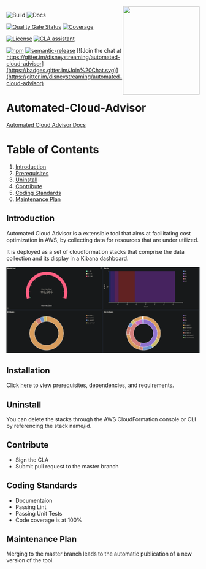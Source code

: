 <img src="https://github.com/disneystreaming/automated-cloud-advisor/raw/master/website/static/img/logo.png" width="200px" height="231px" align="right">

![Build](https://github.com/disneystreaming/automated-cloud-advisor/workflows/Build/badge.svg)
![Docs](https://github.com/disneystreaming/automated-cloud-advisor/workflows/Docs/badge.svg)

[![Quality Gate Status](https://sonarcloud.io/api/project_badges/measure?project=disneystreaming_automated-cloud-advisor&metric=alert_status)](https://sonarcloud.io/dashboard?id=disneystreaming_automated-cloud-advisor)
[![Coverage](https://sonarcloud.io/api/project_badges/measure?project=disneystreaming_automated-cloud-advisor&metric=coverage)](https://sonarcloud.io/dashboard?id=disneystreaming_automated-cloud-advisor)


[![License](https://img.shields.io/badge/License-Apache%202.0-blue.svg)](https://opensource.org/licenses/Apache-2.0)
[![CLA assistant](https://cla-assistant.io/readme/badge/disneystreaming/automated-cloud-advisor)](https://cla-assistant.io/disneystreaming/automated-cloud-advisor)


[![npm](https://img.shields.io/npm/v/automated-cloud-advisor)](https://www.npmjs.com/package/automated-cloud-advisor)
[![semantic-release](https://img.shields.io/badge/%20%20%F0%9F%93%A6%F0%9F%9A%80-semantic--release-e10079.svg)](https://github.com/semantic-release/semantic-release)
[![Join the chat at https://gitter.im/disneystreaming/automated-cloud-advisor](https://badges.gitter.im/Join%20Chat.svg)](https://gitter.im/disneystreaming/automated-cloud-advisor)

# Automated-Cloud-Advisor

[Automated Cloud Advisor Docs](https://disneystreaming.github.io/automated-cloud-advisor/)

# Table of Contents

1. [Introduction](#introduction)
2. [Prerequisites](#prerequisites)
3. [Uninstall](#uninstall)
4. [Contribute](#contribute)
5. [Coding Standards](#coding-standards)
6. [Maintenance Plan](#maintenance-plan)

## Introduction

Automated Cloud Advisor is a extensible tool that aims at facilitating cost optimization in AWS, by collecting data for resources that are under utilized.

It is deployed as a set of cloudformation stacks that comprise the data collection and its display in a Kibana dashboard.

![alt-text](./docs/assets/01-dashboard.png)

## Installation

Click [here](https://github.com/disneystreaming/automated-cloud-advisor/docs/setup/) to view prerequisites, dependencies, and requirements.

## Uninstall

You can delete the stacks through the AWS CloudFormation console or CLI by referencing the stack name/id.

## Contribute

- Sign the CLA
- Submit pull request to the master branch

## Coding Standards

- Documentaion
- Passing Lint
- Passing Unit Tests
- Code coverage is at 100%

## Maintenance Plan

Merging to the master branch leads to the automatic publication of a new version of the tool.
